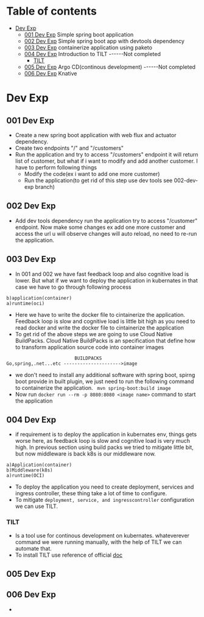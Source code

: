 # Table of contents
- [Dev Exp](#dev-exp)
   - [001 Dev Exp](#001-dev-exp)  Simple spring boot application
   - [002 Dev Exp](#002-dev-exp)  Simple spring boot app with devtools dependency
   - [003 Dev Exp](#003-dev-exp)  containerize application using paketo
   - [004 Dev Exp](#004-dev-exp)  Introduction to TILT ------Not completed
      - [TILT](#tilt)
   - [005 Dev Exp](#005-dev-exp)  Argo CD(continous development) ------Not completed
   - [006 Dev Exp](#006-dev-exp) Knative
# Dev Exp
## 001 Dev Exp
- Create a new spring boot application with web flux and actuator dependency.
- Create two endpoints "/" and "/customers"
- Run the application and try to access "/customers" endpoint it will return list of customer, but what if i want to modify and add another customer. I have to perform following things
   - Modify the code(ex i want to add one more customer)
   - Run the application(to get rid of this step use dev tools see 002-dev-exp branch)
 

## 002 Dev Exp
- Add dev tools dependency run the application try to access "/customer" endpoint. Now make some changes ex add one more customer and access the url u will observe changes will auto reload, no need to re-run the application.

## 003 Dev Exp 
- In 001 and 002 we have fast feedback loop and also cognitive load is lower. But what if we want to deploy the application in kubernates in that case we have to go through following process
 ```
b)application(container)
a)runtime(oci)
```
- Here we have to write the docker file to cintainerize the application. Feedback loop is slow and cognitive load is little bit high as you need to read docker and write the docker file to cintainerize the application
- To get rid of the above steps we are going to use Cloud Native BuildPacks.  Cloud Native BuildPacks is an specification that define how to transform application source code into container images
 ```
                          BUILDPACKS
Go,spring,.net...etc --------------------->image
```
- we don't need to install any additional software with spring boot, spirng boot provide in built plugin, we just need to run the following command to containerize the application. ``` mvn spring-boot:build image```
- Now run ```docker run --rm -p 8080:8080 <image name>``` command to start the application

## 004 Dev Exp
- if requirement is to deploy the application in kubernates env, things gets worse here, as feedback loop is slow and cognitive load is very much high. In previous section using build packs we tried to mitigate little bit, but now middleware is back k8s is our middleware now.
```
a)Application(container)
b)Middleware(k8s)
a)runtime(OCI)
```
- To deploy the application you need to create deployment, services and ingress controller, these thing take a lot of time to configure.
- To mitigate ```deployment, service, and ingresscontroller``` configuration we can use TILT.


### TILT
- Is a tool use for continous development on kubernates. whateverever command we were running manually, with the help of TILT we can automate that.
- To install TILT use reference of official [doc](https://docs.tilt.dev/install)

## 005 Dev Exp
## 006 Dev Exp
- 
